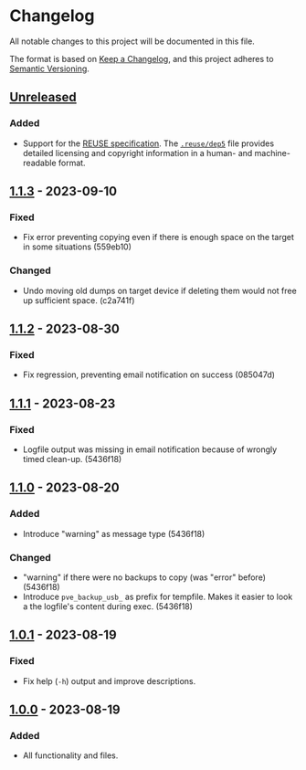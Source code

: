 # Changelog

All notable changes to this project will be documented in this file.

The format is based on [Keep a Changelog](https://keepachangelog.com/en/1.0.0/),
and this project adheres to [Semantic Versioning](https://semver.org/spec/v2.0.0.html).


## [Unreleased]

### Added

- Support for the [REUSE specification](https://reuse.software/spec/). The [`.reuse/dep5`](.reuse/dep5) file provides detailed licensing and copyright information in a human- and machine-readable format.


## [1.1.3] - 2023-09-10

### Fixed

-  Fix error preventing copying even if there is enough space on the target in some situations (559eb10)

### Changed

-  Undo moving old dumps on target device if deleting them would not free up sufficient space. (c2a741f)


## [1.1.2] - 2023-08-30

### Fixed

- Fix regression, preventing email notification on success (085047d)


## [1.1.1] - 2023-08-23

### Fixed

- Logfile output was missing in email notification because of wrongly timed clean-up. (5436f18)


## [1.1.0] - 2023-08-20

### Added

- Introduce "warning" as message type (5436f18)

### Changed

- "warning" if there were no backups to copy (was "error" before) (5436f18)
- Introduce `pve_backup_usb_` as prefix for tempfile. Makes it easier to look a the logfile's content during exec. (5436f18)


## [1.0.1] - 2023-08-19

### Fixed

- Fix help (`-h`) output and improve descriptions.


## [1.0.0] - 2023-08-19

### Added

- All functionality and files.


[unreleased]: https://github.com/foundata/proxmox-pve_backup_usb/compare/v1.1.3...HEAD
[1.1.3]: https://github.com/foundata/proxmox-pve_backup_usb/releases/tag/v1.1.3
[1.1.2]: https://github.com/foundata/proxmox-pve_backup_usb/releases/tag/v1.1.2
[1.1.1]: https://github.com/foundata/proxmox-pve_backup_usb/releases/tag/v1.1.1
[1.1.0]: https://github.com/foundata/proxmox-pve_backup_usb/releases/tag/v1.1.0
[1.0.1]: https://github.com/foundata/proxmox-pve_backup_usb/releases/tag/v1.0.1
[1.0.0]: https://github.com/foundata/proxmox-pve_backup_usb/releases/tag/v1.0.0
